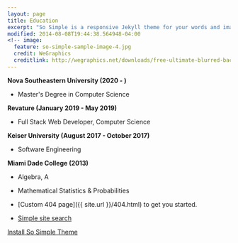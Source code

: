 ```yaml
---
layout: page
title: Education
excerpt: "So Simple is a responsive Jekyll theme for your words and images."
modified: 2014-08-08T19:44:38.564948-04:00
<!-- image:
  feature: so-simple-sample-image-4.jpg
  credit: WeGraphics
  creditlink: http://wegraphics.net/downloads/free-ultimate-blurred-background-pack/ -->
---
```


<!--Looking for a simple, responsive, theme for your Jekyll powered blog? Well look no further. Here be **So Simple Theme**, the follow up to [**Minimal Mistakes**](http://mmistakes.github.io/minimal-mistakes) --- by designer slash illustrator [Michael Rose](http://mademistakes.com).-->


 **Nova Southeastern University (2020 - )** 
   * Master's Degree in Computer Science
   
 **Revature (January 2019 - May 2019)** 
   * Full Stack Web Developer, Computer Science
 
 **Keiser University (August 2017 - October 2017)**
   * Software Engineering
 
 **Miami Dade College (2013)**
   * Algebra, A 
   * Mathematical Statistics & Probabilities


* [Custom 404 page]({{ site.url }}/404.html) to get you started.
* [Simple site search](https://github.com/christian-fei/Simple-Jekyll-Search)


<a markdown="0" href="{{ site.url }}/theme-setup" class="btn">Install So Simple Theme</a>

[^1]: Example: *domain.com/category-name/post-title*
